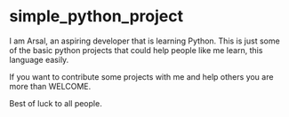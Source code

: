 # simple_python_project

I am Arsal, an aspiring developer that is learning Python.
This is just some of the basic python projects that could help people like me learn, this language easily.

If you want to contribute some projects with me and help others you are more than WELCOME.

Best of luck to all people.
